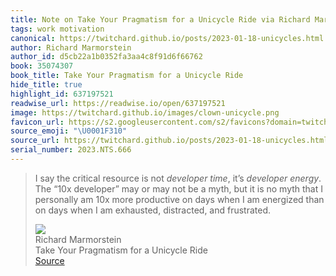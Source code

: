 ```yaml
---
title: Note on Take Your Pragmatism for a Unicycle Ride via Richard Marmorstein
tags: work motivation
canonical: https://twitchard.github.io/posts/2023-01-18-unicycles.html
author: Richard Marmorstein
author_id: d5cb22a1b0352fa3aa4c8f91d6f66762
book: 35074307
book_title: Take Your Pragmatism for a Unicycle Ride
hide_title: true
highlight_id: 637197521
readwise_url: https://readwise.io/open/637197521
image: https://twitchard.github.io/images/clown-unicycle.png
favicon_url: https://s2.googleusercontent.com/s2/favicons?domain=twitchard.github.io
source_emoji: "\U0001F310"
source_url: https://twitchard.github.io/posts/2023-01-18-unicycles.html#:~:text=I%20say%20the,distracted%2C%20and%20frustrated.
serial_number: 2023.NTS.666
---
```

> I say the critical resource is not *developer time*, it’s *developer energy*. The “10x developer” may or may not be a myth, but it is no myth that I personally am 10x more productive on days when I am energized than on days when I am exhausted, distracted, and frustrated.
> <div class="quoteback-footer"><div class="quoteback-avatar"><img class="mini-favicon" src="https://s2.googleusercontent.com/s2/favicons?domain=twitchard.github.io"></div><div class="quoteback-metadata"><div class="metadata-inner"><span style="display:none">FROM:</span><div aria-label="Richard Marmorstein" class="quoteback-author"> Richard Marmorstein</div><div aria-label="Take Your Pragmatism for a Unicycle Ride" class="quoteback-title"> Take Your Pragmatism for a Unicycle Ride</div></div></div><div class="quoteback-backlink"><a target="_blank" aria-label="go to the full text of this quotation" rel="noopener" href="https://twitchard.github.io/posts/2023-01-18-unicycles.html#:~:text=I%20say%20the,distracted%2C%20and%20frustrated." class="quoteback-arrow"> Source</a></div></div>
